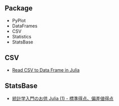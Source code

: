 ## Package
* PyPlot
* DataFrames
* CSV
* Statistics
* StatsBase

## CSV
* [Read CSV to Data Frame in Julia](https://towardsdatascience.com/read-csv-to-data-frame-in-julia-programming-lang-77f3d0081c14)

## StatsBase
* [統計学入門のお供 Julia (1) - 標準得点、偏差値得点](https://qiita.com/sand/items/904271431a7809ce2066)

